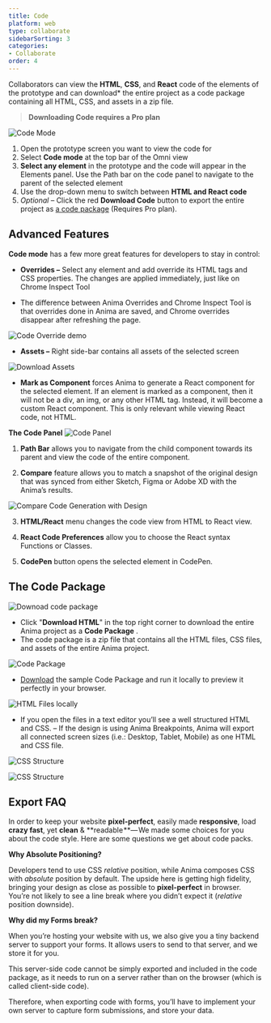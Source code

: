 ```yaml
---
title: Code
platform: web
type: collaborate
sidebarSorting: 3
categories: 
- Collaborate
order: 4
---
```


Collaborators can view the **HTML**, **CSS**, and **React** code of the elements of the prototype and can download* the entire project as a code package containing all HTML, CSS, and assets in a zip file.

> **Downloading Code requires a Pro plan**

![Code Mode](https://s3.amazonaws.com/animaapp/docs/web-app/Anima%204%20-%20Code%20mode.png)


1.  Open the prototype screen you want to view the code for
2.  Select **Code mode** at the top bar of the Omni view
3.  **Select any element**  in the prototype  and the code will appear in the Elements panel. Use the Path bar on the code panel to navigate to the parent of the selected element
4.  Use the drop-down menu to switch between **HTML and React code**
5.  _Optional_ – Click the red **Download Code** button to export the entire project as [a code package](https://docs.animaapp.com/v3/collaborate/code.html#The-Code-Package) (Requires Pro plan).


## **Advanced Features**

**Code mode** has a few more great features for developers to stay in control:

- **Overrides –** Select any element and add override its HTML tags and CSS properties. The changes are applied immediately, just like on Chrome Inspect Tool

- The difference between Anima Overrides and Chrome Inspect Tool is that overrides done in Anima are saved, and Chrome overrides disappear after refreshing the page.

![Code Override demo](https://s3.amazonaws.com/animaapp/docs/web-app/Anima%204%20-%20Code%20-%20Override%20opt.gif)


- **Assets –** Right side-bar contains all assets of the selected screen
  
![Download Assets](https://s3.amazonaws.com/animaapp/docs/web-app/Anima%204%20-%20%20Code%20-%20Assets.png)

- **Mark as Component** forces Anima to generate a React component for the selected element. If an element is marked as a component, then it will not be a div, an img, or any other HTML tag. Instead, it will become a custom React component. This is only relevant while viewing React code, not HTML.


**The Code Panel** 
![Code Panel](https://s3.amazonaws.com/animaapp/docs/web-app/Anima%204%20-%20Code%20panel%20options.png)

1. **Path Bar** allows you to navigate from the child component towards its parent and view the code of the entire component.

2. **Compare** feature allows you to match a snapshot of the original design that was synced from either Sketch, Figma or Adobe XD with the Anima’s results.

![Compare Code Generation with Design](https://s3.amazonaws.com/animaapp/docs/web-app/Anima%204%20-%20Code%20-%20Compare%20slider.gif)

3. **HTML/React** menu changes the code view from HTML to React view.

4. **React Code Preferences** allow you to choose the React syntax Functions or Classes.

5. **CodePen** button opens the selected element in CodePen.


## The Code Package
![Downoad code package](https://s3.amazonaws.com/animaapp/docs/web-app/Anima%204%20-%20Export%20code.png)

- Click "**Download HTML**" in the top right corner to download the entire Anima project as a **Code Package** . 
- The code package is a zip file that contains all the HTML files, CSS files, and assets of the entire Anima project.


![Code Package](https://s3.amazonaws.com/animaapp/docs/web-app/Anima%204%20-%20Code%20package.png)

-  [Download](https://s3.amazonaws.com/animaapp/tutorials/Anima%203.0%20Code%20Package%20Sample.zip) the sample Code Package and run it locally to preview it perfectly in your browser.

![HTML Files locally](https://downloads.intercomcdn.com/i/o/95946171/ac800bee0f0f17046bb6e40e/1%2AYDIyhtQnkGiqtkBQQCYjpA.png)

- If you open the files in a text editor you’ll see a well structured HTML and CSS.
– If the design is using Anima Breakpoints, Anima will export all connected screen sizes (i.e.: Desktop, Tablet, Mobile) as one HTML and CSS file.

![CSS Structure](https://downloads.intercomcdn.com/i/o/95946174/5f1c4df3908408ac2d1196a1/1%2AgqcF2yZX74Rtk5pkn1YTbw.png)

![CSS Structure](https://downloads.intercomcdn.com/i/o/95946175/a309cb5874ab6d7a51cb08dd/1%2A8ww5nOrz-WFWquqwgQW2xQ.png)

## Export FAQ

In order to keep your website **pixel-perfect**, easily made **responsive**, load **crazy fast**, yet **clean** & **readable **— We made some choices for you about the code style. Here are some questions we get about code packs.

**Why Absolute Positioning?**

Developers tend to use CSS _relative_ position, while Anima composes CSS with _absolute_ position by default. The upside here is getting high fidelity, bringing your design as close as possible to **pixel-perfect** in browser. You’re not likely to see a line break where you didn’t expect it (_relative_ position downside).

**Why did my Forms break?**

When you’re hosting your website with us, we also give you a tiny backend server to support your forms. It allows users to send to that server, and we store it for you.

This server-side code cannot be simply exported and included in the code package, as it needs to run on a server rather than on the browser (which is called client-side code).

Therefore, when exporting code with forms, you’ll have to implement your own server to capture form submissions, and store your data.
